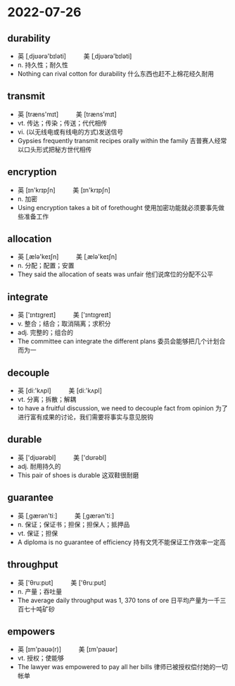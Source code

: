 # 2022-07-26

## durability
- 英 [ˌdjʊərə'bɪləti] 　 　 美 [ˌdjʊərə'bɪləti] 　 　
- n. 持久性；耐久性
- Nothing can rival cotton for durability 什么东西也赶不上棉花经久耐用

## transmit
- 英 [træns'mɪt] 　 　 美 [træns'mɪt] 　 　 　
- vt. 传达；传染；传送；代代相传
- vi. (以无线电或有线电的方式)发送信号
- Gypsies frequently transmit recipes orally within the family 吉普赛人经常以口头形式把秘方世代相传

## encryption
- 英 [ɪn'krɪpʃn] 　 　 美 [ɪn'krɪpʃn] 　 　　 　
- n. 加密
- Using encryption takes a bit of forethought 使用加密功能就必须要事先做些准备工作

## allocation
- 英 [ˌælə'keɪʃn] 　 　 美 [ˌælə'keɪʃn] 　 　
- n. 分配；配置；安置
- They said the allocation of seats was unfair 他们说席位的分配不公平

## integrate
- 英 ['ɪntɪɡreɪt] 　 　 美 ['ɪntɪɡreɪt] 　 　　 　
- v. 整合；结合；取消隔离；求积分
- adj. 完整的；组合的
- The committee can integrate the different plans 委员会能够把几个计划合而为一

## decouple
- 英 [diː'kʌpl] 　 　 美 [diː'kʌpl] 　 　 　
- vt. 分离；拆散；解耦
- to have a fruitful discussion, we need to decouple fact from opinion 为了进行富有成果的讨论，我们需要将事实与意见脱钩

## durable
- 英 ['djʊərəbl] 　 　 美 ['dʊrəbl] 　 　 　
- adj. 耐用持久的
- This pair of shoes is durable 这双鞋很耐磨

## guarantee
- 英 [ˌɡærən'tiː] 　 　 美 [ˌɡærən'tiː] 　 　 　
- n. 保证；保证书；担保；担保人；抵押品
- vt. 保证；担保
- A diploma is no guarantee of efficiency 持有文凭不能保证工作效率一定高

## throughput
- 英 ['θruːpʊt] 　 　 美 ['θruːpʊt] 　 　 　
- n. 产量；吞吐量
- The average daily throughput was 1, 370 tons of ore 日平均产量为一千三百七十吨矿砂

## empowers
- 英 [ɪm'paʊə(r)] 　 　 美 [ɪm'paʊər] 　 　 　
- vt. 授权；使能够
- The lawyer was empowered to pay all her bills 律师已被授权偿付她的一切帐单

